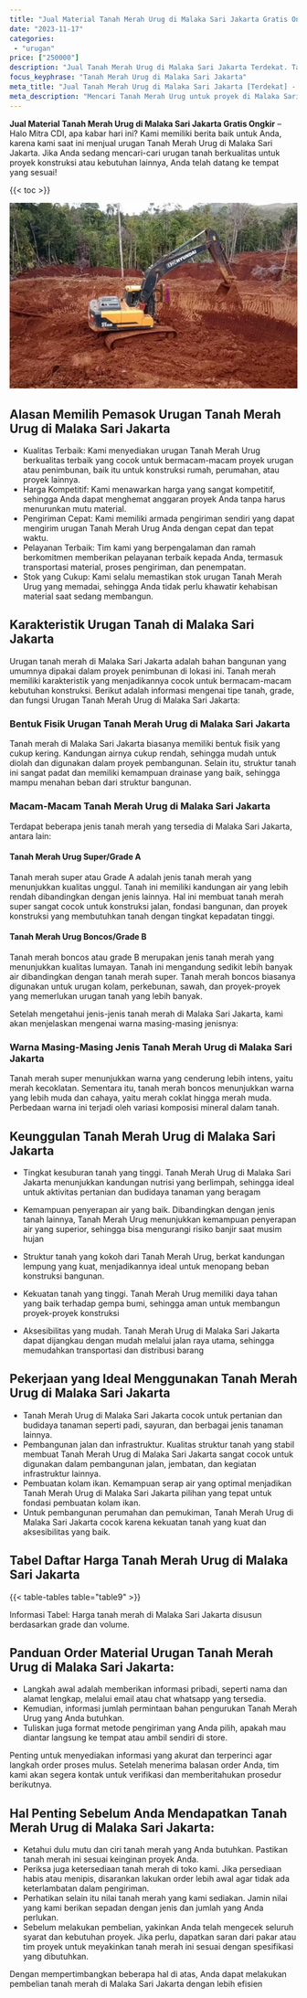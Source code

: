 ```yaml
---
title: "Jual Material Tanah Merah Urug di Malaka Sari Jakarta Gratis Ongkir"
date: "2023-11-17"
categories:
 - "urugan"
price: ["250000"]
description: "Jual Tanah Merah Urug di Malaka Sari Jakarta Terdekat. Tanah Merah Urug ini sering dipakai dalam proyek konstruksi sebagai material timbunan yang berkualitas dan sesuai spesifikasi. Hubungi kami untuk informasi lebih lanjut."
focus_keyphrase: "Tanah Merah Urug di Malaka Sari Jakarta"
meta_title: "Jual Tanah Merah Urug di Malaka Sari Jakarta [Terdekat] - CDI"
meta_description: "Mencari Tanah Merah Urug untuk proyek di Malaka Sari Jakarta? Kami menyediakan Tanah Merah Urug berkualitas untuk urugan lahan. Dapatkan penawaran terbaik sekarang."
---
```


**Jual Material Tanah Merah Urug di Malaka Sari Jakarta Gratis Ongkir** – Halo Mitra CDI, apa kabar hari ini? Kami memiliki berita baik untuk Anda, karena kami saat ini menjual urugan Tanah Merah Urug di Malaka Sari Jakarta. Jika Anda sedang mencari-cari urugan tanah berkualitas untuk proyek konstruksi atau kebutuhan lainnya, Anda telah datang ke tempat yang sesuai!

{{< toc >}}

![Jual Material Tanah Merah Urug di Malaka Sari Jakarta Gratis Ongkir](/images/tanah/tanah-urug-26.jpg)

## Alasan Memilih Pemasok Urugan Tanah Merah Urug di Malaka Sari Jakarta

*   Kualitas Terbaik: Kami menyediakan urugan Tanah Merah Urug berkualitas terbaik yang cocok untuk bermacam-macam proyek urugan atau penimbunan, baik itu untuk konstruksi rumah, perumahan, atau proyek lainnya.
*   Harga Kompetitif: Kami menawarkan harga yang sangat kompetitif, sehingga Anda dapat menghemat anggaran proyek Anda tanpa harus menurunkan mutu material.
*   Pengiriman Cepat: Kami memiliki armada pengiriman sendiri yang dapat mengirim urugan Tanah Merah Urug Anda dengan cepat dan tepat waktu.
*   Pelayanan Terbaik: Tim kami yang berpengalaman dan ramah berkomitmen memberikan pelayanan terbaik kepada Anda, termasuk transportasi material, proses pengiriman, dan penempatan.
*   Stok yang Cukup: Kami selalu memastikan stok urugan Tanah Merah Urug yang memadai, sehingga Anda tidak perlu khawatir kehabisan material saat sedang membangun. 

## Karakteristik Urugan Tanah di Malaka Sari Jakarta

Urugan tanah merah di Malaka Sari Jakarta adalah bahan bangunan yang umumnya dipakai dalam proyek penimbunan di lokasi ini. Tanah merah memiliki karakteristik yang menjadikannya cocok untuk bermacam-macam kebutuhan konstruksi. Berikut adalah informasi mengenai tipe tanah, grade, dan fungsi Urugan Tanah Merah Urug di Malaka Sari Jakarta:

### Bentuk Fisik Urugan Tanah Merah Urug di Malaka Sari Jakarta

Tanah merah di Malaka Sari Jakarta biasanya memiliki bentuk fisik yang cukup kering. Kandungan airnya cukup rendah, sehingga mudah untuk diolah dan digunakan dalam proyek pembangunan. Selain itu, struktur tanah ini sangat padat dan memiliki kemampuan drainase yang baik, sehingga mampu menahan beban dari struktur bangunan.

### Macam-Macam Tanah Merah Urug di Malaka Sari Jakarta

Terdapat beberapa jenis tanah merah yang tersedia di Malaka Sari Jakarta, antara lain:

#### Tanah Merah Urug Super/Grade A

Tanah merah super atau Grade A adalah jenis tanah merah yang menunjukkan kualitas unggul. Tanah ini memiliki kandungan air yang lebih rendah dibandingkan dengan jenis lainnya. Hal ini membuat tanah merah super sangat cocok untuk konstruksi jalan, fondasi bangunan, dan proyek konstruksi yang membutuhkan tanah dengan tingkat kepadatan tinggi.

#### Tanah Merah Urug Boncos/Grade B

Tanah merah boncos atau grade B merupakan jenis tanah merah yang menunjukkan kualitas lumayan. Tanah ini mengandung sedikit lebih banyak air dibandingkan dengan tanah merah super. Tanah merah boncos biasanya digunakan untuk urugan kolam, perkebunan, sawah, dan proyek-proyek yang memerlukan urugan tanah yang lebih banyak.

Setelah mengetahui jenis-jenis tanah merah di Malaka Sari Jakarta, kami akan menjelaskan mengenai warna masing-masing jenisnya:

### Warna Masing-Masing Jenis Tanah Merah Urug di Malaka Sari Jakarta

Tanah merah super menunjukkan warna yang cenderung lebih intens, yaitu merah kecoklatan. Sementara itu, tanah merah boncos menunjukkan warna yang lebih muda dan cahaya, yaitu merah coklat hingga merah muda. Perbedaan warna ini terjadi oleh variasi komposisi mineral dalam tanah.

## Keunggulan Tanah Merah Urug di Malaka Sari Jakarta

*   Tingkat kesuburan tanah yang tinggi. Tanah Merah Urug di Malaka Sari Jakarta menunjukkan kandungan nutrisi yang berlimpah, sehingga ideal untuk aktivitas pertanian dan budidaya tanaman yang beragam

*   Kemampuan penyerapan air yang baik. Dibandingkan dengan jenis tanah lainnya, Tanah Merah Urug menunjukkan kemampuan penyerapan air yang superior, sehingga bisa mengurangi risiko banjir saat musim hujan

*   Struktur tanah yang kokoh dari Tanah Merah Urug, berkat kandungan lempung yang kuat, menjadikannya ideal untuk menopang beban konstruksi bangunan.
*   Kekuatan tanah yang tinggi. Tanah Merah Urug memiliki daya tahan yang baik terhadap gempa bumi, sehingga aman untuk membangun proyek-proyek konstruksi

*   Aksesibilitas yang mudah. Tanah Merah Urug di Malaka Sari Jakarta dapat dijangkau dengan mudah melalui jalan raya utama, sehingga memudahkan transportasi dan distribusi barang

## Pekerjaan yang Ideal Menggunakan Tanah Merah Urug di Malaka Sari Jakarta

*   Tanah Merah Urug di Malaka Sari Jakarta cocok untuk pertanian dan budidaya tanaman seperti padi, sayuran, dan berbagai jenis tanaman lainnya.
*   Pembangunan jalan dan infrastruktur. Kualitas struktur tanah yang stabil membuat Tanah Merah Urug di Malaka Sari Jakarta sangat cocok untuk digunakan dalam pembangunan jalan, jembatan, dan kegiatan infrastruktur lainnya.
*   Pembuatan kolam ikan. Kemampuan serap air yang optimal menjadikan Tanah Merah Urug di Malaka Sari Jakarta pilihan yang tepat untuk fondasi pembuatan kolam ikan.
*   Untuk pembangunan perumahan dan pemukiman, Tanah Merah Urug di Malaka Sari Jakarta cocok karena kekuatan tanah yang kuat dan aksesibilitas yang baik.

## Tabel Daftar Harga Tanah Merah Urug di Malaka Sari Jakarta

{{< table-tables table="table9" >}}

Informasi Tabel: Harga tanah merah di Malaka Sari Jakarta disusun berdasarkan grade dan volume.

## Panduan Order Material Urugan Tanah Merah Urug di Malaka Sari Jakarta:

*   Langkah awal adalah memberikan informasi pribadi, seperti nama dan alamat lengkap, melalui email atau chat whatsapp yang tersedia.
*   Kemudian, informasi jumlah permintaan bahan pengurukan Tanah Merah Urug yang Anda butuhkan.
*   Tuliskan juga format metode pengiriman yang Anda pilih, apakah mau diantar langsung ke tempat atau ambil sendiri di store.

Penting untuk menyediakan informasi yang akurat dan terperinci agar langkah order proses mulus. Setelah menerima balasan order Anda, tim kami akan segera kontak untuk verifikasi dan memberitahukan prosedur berikutnya.

## Hal Penting Sebelum Anda Mendapatkan Tanah Merah Urug di Malaka Sari Jakarta:

*   Ketahui dulu mutu dan ciri tanah merah yang Anda butuhkan. Pastikan tanah merah ini sesuai keinginan proyek Anda.
*   Periksa juga ketersediaan tanah merah di toko kami. Jika persediaan habis atau menipis, disarankan lakukan order lebih awal agar tidak ada keterlambatan dalam pengiriman.
*   Perhatikan selain itu nilai tanah merah yang kami sediakan. Jamin nilai yang kami berikan sepadan dengan jenis dan jumlah yang Anda perlukan.
*   Sebelum melakukan pembelian, yakinkan Anda telah mengecek seluruh syarat dan kebutuhan proyek. Jika perlu, dapatkan saran dari pakar atau tim proyek untuk meyakinkan tanah merah ini sesuai dengan spesifikasi yang dibutuhkan.

Dengan mempertimbangkan beberapa hal di atas, Anda dapat melakukan pembelian tanah merah di Malaka Sari Jakarta dengan lebih efisien